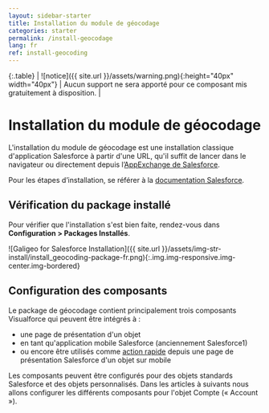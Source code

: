 ```yaml
---
layout: sidebar-starter
title: Installation du module de géocodage
categories: starter
permalink: /install-geocodage
lang: fr
ref: install-geocoding
---
```


{:.table}
| ![notice]({{ site.url }}/assets/warning.png){:height="40px" width="40px"}  | Aucun support ne sera apporté pour ce composant mis gratuitement à disposition. |

# Installation du module de géocodage

L'installation du module de géocodage est une installation classique d'application Salesforce à partir d'une URL, qu'il suffit de lancer dans le navigateur ou directement depuis l’[AppExchange de Salesforce](https://appexchange.salesforce.com/appxListingDetail?listingId=a0N30000000q66zEAA).

Pour les étapes d’installation, se référer à la [documentation Salesforce](https://developer.salesforce.com/docs/atlas.en-us.appExchangeInstallGuide.meta/appExchangeInstallGuide/appexchange_install_installation.htm).

## Vérification du package installé

Pour vérifier que l'installation s'est bien faite, rendez-vous dans **Configuration > Packages Installés**.

![Galigeo for Salesforce Installation]({{ site.url }}/assets/img-str-install/install_geocoding-package-fr.png){:.img.img-responsive.img-center.img-bordered}

## Configuration des composants

Le package de géocodage contient principalement trois composants Visualforce qui peuvent être intégrés à :
- une page de présentation d'un objet
- en tant qu'application mobile Salesforce (anciennement Salesforce1)
- ou encore être utilisés comme [action rapide](https://developer.salesforce.com/docs/atlas.en-us.salesforce1.meta/salesforce1/actions_about.htm) depuis une page de présentation Salesforce d'un objet sur mobile

Les composants peuvent être configurés pour des objets standards Salesforce et des objets personnalisés. Dans les articles à suivants nous allons configurer les différents composants pour l'objet Compte (« Account »).